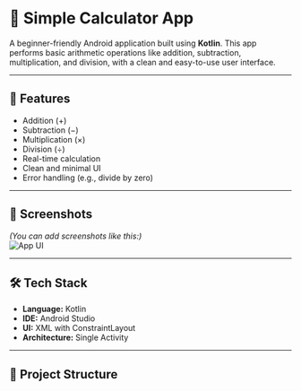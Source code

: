 # 🔢 Simple Calculator App

A beginner-friendly Android application built using **Kotlin**. This app performs basic arithmetic operations like addition, subtraction, multiplication, and division, with a clean and easy-to-use user interface.

---

## 🚀 Features

- Addition (+)
- Subtraction (−)
- Multiplication (×)
- Division (÷)
- Real-time calculation
- Clean and minimal UI
- Error handling (e.g., divide by zero)

---

## 📸 Screenshots

*(You can add screenshots like this:)*  
![App UI](screenshots/calculator_ui.png)

---

## 🛠 Tech Stack

- **Language:** Kotlin  
- **IDE:** Android Studio  
- **UI:** XML with ConstraintLayout  
- **Architecture:** Single Activity

---

## 📂 Project Structure

